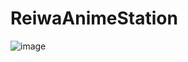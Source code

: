 # ReiwaAnimeStation
![image](https://user-images.githubusercontent.com/73328137/146681292-c78f4c5d-e05a-4be1-a665-dd8c0aec4403.png)
